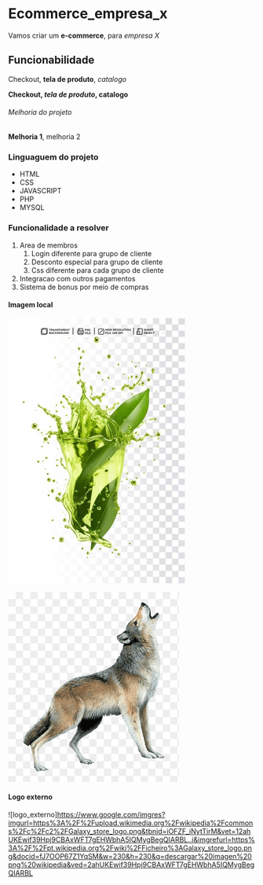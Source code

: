 # Ecommerce_empresa_x

Vamos criar um **e-commerce**, para *empresa X*


## Funcionabilidade

Checkout, **tela de produto**, _catalogo_


**Checkout, _tela de produto_, catalogo**


###### Melhoria do projeto

__Melhoria 1__, melhoria 2



### Linguaguem do projeto

* HTML
* CSS
* JAVASCRIPT
* PHP
* MYSQL


### Funcionalidade a resolver

1. Area de membros
   1. Login diferente para grupo de cliente
   2. Desconto especial para grupo de cliente
   3. Css diferente para cada grupo de cliente
2. Integracao com outros pagamentos
3. Sistema de bonus por meio de compras
   
  
  #### Imagem local

  ![planta](img/splash-green-liquid-with-leaf-air_690834-605%20(1).jpg)

  
  ![](img/png-clipart-wolf-resources-grey-wolf-thumbnail.png)


  #### Logo externo

  ![logo_externo]https://www.google.com/imgres?imgurl=https%3A%2F%2Fupload.wikimedia.org%2Fwikipedia%2Fcommons%2Fc%2Fc2%2FGalaxy_store_logo.png&tbnid=iOFZF_iNytTirM&vet=12ahUKEwif39Hpj9CBAxWFT7gEHWbhA5IQMygBegQIARBL..i&imgrefurl=https%3A%2F%2Fpt.wikipedia.org%2Fwiki%2FFicheiro%3AGalaxy_store_logo.png&docid=fJ7OOP67Z1YqSM&w=230&h=230&q=descargar%20imagen%20png%20wikipedia&ved=2ahUKEwif39Hpj9CBAxWFT7gEHWbhA5IQMygBegQIARBL